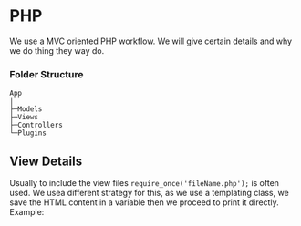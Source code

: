 # PHP

We use a MVC oriented PHP workflow. We will give certain details and why we do thing they way do.

### Folder Structure
```
App
│
├─Models
├─Views
├─Controllers
└─Plugins
```


## View Details

Usually to include the view files `require_once('fileName.php');` is often used.
We usea  different strategy for this, as we use a templating class, we save the HTML content
in a variable then we proceed to print it directly. Example:

```PHP

```